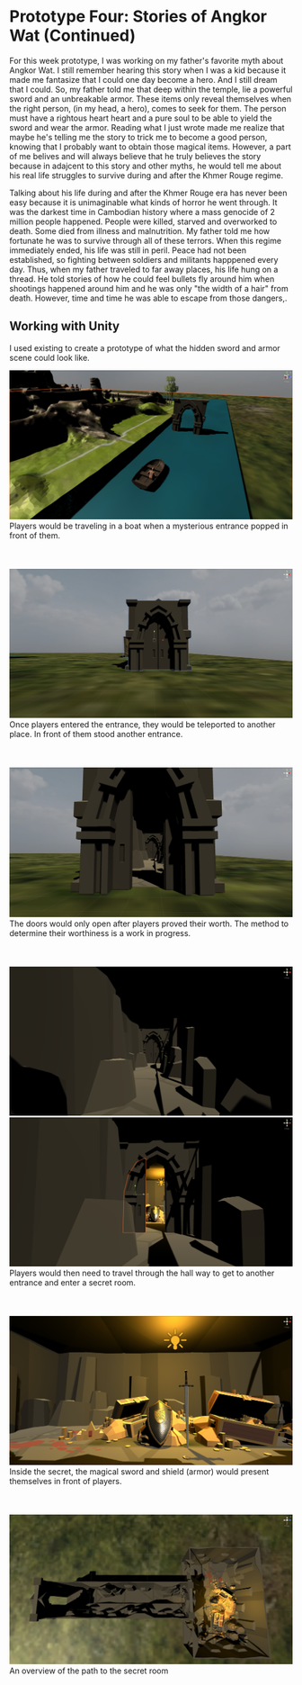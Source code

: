 
# Prototype Four: Stories of Angkor Wat (Continued) 

For this week prototype, I was working on my father's favorite myth about Angkor Wat. I still remember hearing this story when I was a kid because it made me fantasize that I could one day become a hero. And I still dream that I could. So, my father told me that deep within the temple, lie a powerful sword and an unbreakable armor. These items only reveal themselves when the right person, (in my head, a hero), comes to seek for them. The person must have a rightous heart heart and a pure soul to be able to yield the sword and wear the armor. Reading what I just wrote made me realize that maybe he's telling me the story to trick me to become a good person, knowing that I probably want to obtain those magical items. However, a part of me belives and will always believe that he truly believes the story because in adajcent to this story and other myths, he would tell me about his real life struggles to survive during and after the Khmer Rouge regime. 

Talking about his life during and after the Khmer Rouge era has never been easy because it is unimaginable what kinds of horror he went through. It was the darkest time in Cambodian history where a mass genocide of 2 million people happened. People were killed, starved and overworked to death. Some died from illness and malnutrition. My father told me how fortunate he was to survive through all of these terrors. When this regime immediately ended, his life was still in peril. Peace had not been established, so fighting between soldiers and militants happpened every day. Thus, when my father traveled to far away places, his life hung on a thread. He told stories of how he could feel bullets fly around him when shootings happened around him and he was only "the width of a hair" from death. However, time and time he was able to escape from those dangers,. 



## Working with Unity
I used existing to create a prototype of what the hidden sword and armor scene could look like. 

<img src="images/entrance1.png">
Players would be traveling in a boat when a mysterious entrance popped in front of them. 
<br/><br/> 
<br/><br/> 

<img src="images/entrance2.png">
Once players entered the entrance, they would be teleported to another place. In front of them stood another entrance. 
<br/><br/> 
<br/><br/> 

<img src="images/entrance3.png">
The doors would only open after players proved their worth. The method to determine their worthiness is a work in progress. 
<br/><br/> 
<br/><br/> 

<img src="images/entrance4.png">
<img src="images/entrance5.png">
Players would then need to travel through the hall way to get to another entrance and enter a secret room. 
<br/><br/> 
<br/><br/> 

<img src="images/secretRoom.png">
Inside the secret, the magical sword and shield (armor) would present themselves in front of players. 
<br/><br/>
<br/><br/> 

<img src="images/topView.png">
An overview of the path to the secret room
